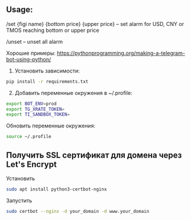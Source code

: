 ## Usage:
/set {figi name} {bottom price} {upper price} – set alarm for USD, CNY or TMOS reaching bottom or upper price

/unset – unset all alarm


Хорошие примеры: https://pythonprogramming.org/making-a-telegram-bot-using-python/


1. Установить зависимости:
```bash
pip install -r requirements.txt
```

2. Добавить переменные окружения в ~/.profile:
```bash
export BOT_ENV=prod
export TG_XRATE_TOKEN=
export TI_SANDBOX_TOKEN=
```

Обновить переменные окружения:
```bash
source ~/.profile
```


## Получить SSL сертификат для домена через Let's Encrypt

Установить
```bash
sudo apt install python3-certbot-nginx
```

Запустить
```bash
sudo certbot --nginx -d your_domain -d www.your_domain
```